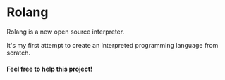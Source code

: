 # Rolang
Rolang is a new open source interpreter.

It's my first attempt to create an interpreted programming language from scratch.

#### Feel free to help this project!
